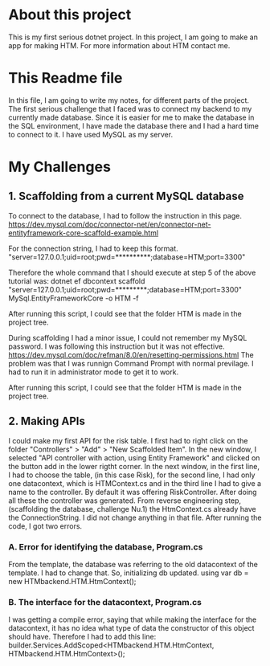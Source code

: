 # About this project
This is my first serious dotnet project.
In this project, I am going to make an app for making HTM. For more information about HTM contact me.
# This Readme file
In this file, I am going to write my notes, for different parts of the project.
The first serious challenge that I faced was to connect my backend to my currently made database. Since it is easier for me to make the database in the SQL environment, I have made the database there and I had a hard time to connect to it. I have used MySQL as my server.
# My Challenges
## 1. Scaffolding from a current MySQL database
To connect to the database, I had to follow the instruction in this page.
https://dev.mysql.com/doc/connector-net/en/connector-net-entityframework-core-scaffold-example.html

For the connection string, I had to keep this format.
"server=127.0.0.1;uid=root;pwd=**********;database=HTM;port=3300"

Therefore the whole command that I should execute at step 5 of the above tutorial was:
 dotnet ef dbcontext scaffold "server=127.0.0.1;uid=root;pwd=*********;database=HTM;port=3300" MySql.EntityFrameworkCore -o HTM -f


After running this script, I could see that the folder HTM is made in the project tree.
 
During scaffolding I had a minor issue, I could not remember my MySQL password. I was following this instruction but it was not effective.
https://dev.mysql.com/doc/refman/8.0/en/resetting-permissions.html
The problem was that I was runnign Command Prompt with normal previlage. I had to run it in administrator mode to get it to work.

After running this script, I could see that the folder HTM is made in the project tree.

## 2. Making APIs
I could make my first API for the risk table. I first had to right click on the folder "Controllers" > "Add" > "New Scaffolded Item". In the new window, I selected "API controller with action, using Entity Framework" and clicked on the button add in the lower rigtht corner.
In the next window, in the first line, I had to choose the table, (in this case Risk), for the second line, I had only one datacontext, which is HTMContext.cs and in the third line I had to give a name to the controller. By default it was offering RiskController.
After doing all these the controller was generated.
From reverse engineering step, (scaffolding the database, challenge Nu.1) the HtmContext.cs already have the ConnectionString. I did not change anything in that file.
After running the code, I got two errors. 
### A. Error for identifying the database, Program.cs
From the template, the database was referring to the old datacontext of the template. I had to change that. So, initializing db updated. using var 
db = new HTMbackend.HTM.HtmContext();
### B. The interface for the datacontext, Program.cs
I was getting a compile error, saying that while making the interface for the datacontext, it has no idea what type of data the constructor of this object should have. Therefore I had to add this line:
builder.Services.AddScoped<HTMbackend.HTM.HtmContext, HTMbackend.HTM.HtmContext>();